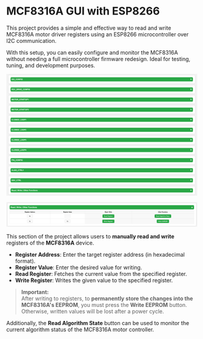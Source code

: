 ﻿# MCF8316A GUI with ESP8266

This project provides a simple and effective way to read and write MCF8316A motor driver registers using an ESP8266 microcontroller over I2C communication.

With this setup, you can easily configure and monitor the MCF8316A without needing a full microcontroller firmware redesign. Ideal for testing, tuning, and development purposes.

![MCF8316A Demo](mcf8316a_gui.png)

![MCF8316A Demo](mcf8316a_read_write.png)

This section of the project allows users to **manually read and write** registers of the **MCF8316A** device.

- **Register Address**: Enter the target register address (in hexadecimal format).
- **Register Value**: Enter the desired value for writing.
- **Read Register**: Fetches the current value from the specified register.
- **Write Register**: Writes the given value to the specified register.

> **Important:**  
> After writing to registers, to **permanently store the changes into the MCF8316A's EEPROM**, you must press the **Write EEPROM** button.  
> Otherwise, written values will be lost after a power cycle.

Additionally, the **Read Algorithm State** button can be used to monitor the current algorithm status of the MCF8316A motor controller.
